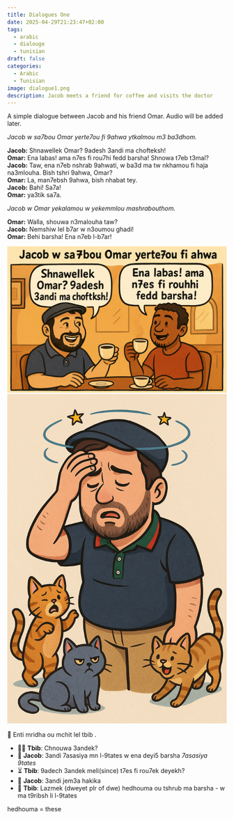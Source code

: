 ```yaml
---
title: Dialogues One
date: 2025-04-29T21:23:47+02:00
tags:
  - arabic
  - dialouge
  - tunisian
draft: false
categories:
  - Arabic
  - Tunisian
image: dialogue1.png
description: Jacob meets a friend for coffee and visits the doctor
---
```


A simple dialogue between Jacob and his friend Omar. Audio will be added later.


_Jacob w sa7bou Omar yerte7ou fi 9ahwa ytkalmou m3 ba3dhom._

**Jacob:** Shnawellek Omar? 9adesh 3andi ma chofteksh! \
**Omar:** Ena labas! ama n7es fi rou7hi fedd barsha! Shnowa t7eb t3mal? \
**Jacob:** Taw, ena n7eb nshrab 9ahwati, w ba3d ma tw nkhamou fi haja na3mlouha. Bish tshri 9ahwa, Omar? \
**Omar:** La, man7ebsh 9ahwa, bish nhabat tey. \
**Jacob:** Bahi! Sa7a! \
**Omar:** ya3tik sa7a.

*Jacob w Omar yekalamou w yekemmlou mashrabouthom.*

**Omar:** Walla, shouwa n3malouha taw? \
**Jacob:** Nemshiw lel b7ar w n3oumou ghadi! \
**Omar:** Behi barsha! Ena n7eb l-b7ar!

![Jacob and Omar at the Café](dialogue1.png)
![Jacob at the Doctor](allergies.png)

🤒 Enti mridha ou mchit lel tbib .

- 👨‍⚕️ **Tbib**: Chnouwa 3andek?
- 🤕 **Jacob**: 3andi 7asasiya mn l-9tates w ena deyi5 barsha *7asasiya  9tates*
- ⏳ **Tbib**: 9adech 3andek meli(since) t7es fi rou7ek deyekh?
- 🤒 **Jacob**: 3andi jem3a hakika 
- 💊 **Tbib**: Lazmek (dweyet plr of dwe) hedhouma ou tshrub ma barsha - w ma t9ribsh li l-9tates

hedhouma = these  
